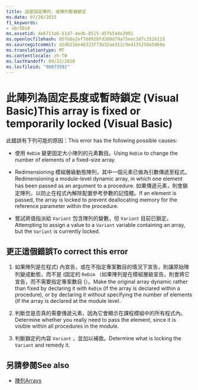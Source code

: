 ```yaml
---
title: 這是固定陣列，或陣列暫被鎖定
ms.date: 07/20/2015
f1_keywords:
- vbrID10
ms.assetid: de6713a6-51d7-4edb-8515-d5fb544e2091
ms.openlocfilehash: 05fb8e2ef788920fd200d79a75eec3d7c252b123
ms.sourcegitcommit: d2db216e46323f73b32ae312c9e4135258e5d68e
ms.translationtype: MT
ms.contentlocale: zh-TW
ms.lasthandoff: 09/22/2020
ms.locfileid: "90873592"
---
```

# <a name="this-array-is-fixed-or-temporarily-locked-visual-basic"></a><span data-ttu-id="abb5e-102">此陣列為固定長度或暫時鎖定 (Visual Basic)</span><span class="sxs-lookup"><span data-stu-id="abb5e-102">This array is fixed or temporarily locked (Visual Basic)</span></span>

<span data-ttu-id="abb5e-103">此錯誤有下列可能的原因：</span><span class="sxs-lookup"><span data-stu-id="abb5e-103">This error has the following possible causes:</span></span>  
  
- <span data-ttu-id="abb5e-104">使用 `ReDim` 變更固定大小陣列的元素數目。</span><span class="sxs-lookup"><span data-stu-id="abb5e-104">Using `ReDim` to change the number of elements of a fixed-size array.</span></span>  
  
- <span data-ttu-id="abb5e-105">Redimensioning 模組層級動態陣列，其中一個元素已做為引數傳遞至程式。</span><span class="sxs-lookup"><span data-stu-id="abb5e-105">Redimensioning a module-level dynamic array, in which one element has been passed as an argument to a procedure.</span></span> <span data-ttu-id="abb5e-106">如果傳遞元素，則會鎖定陣列，以防止在程式內解除配置參考參數的記憶體。</span><span class="sxs-lookup"><span data-stu-id="abb5e-106">If an element is passed, the array is locked to prevent deallocating memory for the reference parameter within the procedure.</span></span>  
  
- <span data-ttu-id="abb5e-107">嘗試將值指派給 `Variant` 包含陣列的變數，但 `Variant` 目前已鎖定。</span><span class="sxs-lookup"><span data-stu-id="abb5e-107">Attempting to assign a value to a `Variant` variable containing an array, but the `Variant` is currently locked.</span></span>  
  
## <a name="to-correct-this-error"></a><span data-ttu-id="abb5e-108">更正這個錯誤</span><span class="sxs-lookup"><span data-stu-id="abb5e-108">To correct this error</span></span>  
  
1. <span data-ttu-id="abb5e-109">如果陣列是在程式) 內宣告，或在不指定專案數目的情況下宣告，則讓原始陣列變成動態，而不是 (固定的 `ReDim` （如果陣列是在模組層級宣告，則會將它宣告，而不需要指定專案數目 (）。</span><span class="sxs-lookup"><span data-stu-id="abb5e-109">Make the original array dynamic rather than fixed by declaring it with `ReDim` (if the array is declared within a procedure), or by declaring it without specifying the number of elements (if the array is declared at the module level.</span></span>  
  
2. <span data-ttu-id="abb5e-110">判斷您是否真的需要傳遞元素，因為它會顯示在課程模組中的所有程式內。</span><span class="sxs-lookup"><span data-stu-id="abb5e-110">Determine whether you really need to pass the element, since it is visible within all procedures in the module.</span></span>  
  
3. <span data-ttu-id="abb5e-111">判斷鎖定的內容 `Variant` ，並加以補救。</span><span class="sxs-lookup"><span data-stu-id="abb5e-111">Determine what is locking the `Variant` and remedy it.</span></span>  
  
## <a name="see-also"></a><span data-ttu-id="abb5e-112">另請參閱</span><span class="sxs-lookup"><span data-stu-id="abb5e-112">See also</span></span>

- [<span data-ttu-id="abb5e-113">陣列</span><span class="sxs-lookup"><span data-stu-id="abb5e-113">Arrays</span></span>](../../programming-guide/language-features/arrays/index.md)
